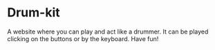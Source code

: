 # Drum-kit
A website where you can play and act like a drummer.
It can be played clicking on the buttons or by the keyboard. Have fun!

